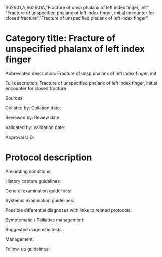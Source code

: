 S62601,A,S62601A,"Fracture of unsp phalanx of left index finger, init", "Fracture of unspecified phalanx of left index finger, initial encounter for closed fracture","Fracture of unspecified phalanx of left index finger"
# Category title: Fracture of unspecified phalanx of left index finger

Abbreviated description: Fracture of unsp phalanx of left index finger, init

Full description: Fracture of unspecified phalanx of left index finger, initial encounter for closed fracture

Sources:

Collated by:
Collation date:

Reviewed by:
Review date:

Validated by:
Validation date:

Approval UID:

# Protocol description

Presenting conditions:

History capture guidelines:

General examination guidelines:

Systemic examination guidelines:

Possible differential diagnoses with links to related protocols:

Symptomatic / Palliative management:

Suggested diagnostic tests:

Management:

Follow-up guidelines:
